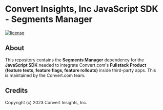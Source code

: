 # Convert Insights, Inc JavaScript SDK - Segments Manager

[![license](https://img.shields.io/badge/license-Apache--2.0-green)](https://choosealicense.com/licenses/apache-2.0/)

## About

This repository contains the **Segments Manager** dependency for the **JavaScript SDK** needed to integrate Convert.com's **Fullstack Product (feature tests, feature flags, feature rollouts)** inside third-party apps. This is maintained by the Convert.com team.

## Credits

Copyright (c) 2023 Convert Insights, Inc.
